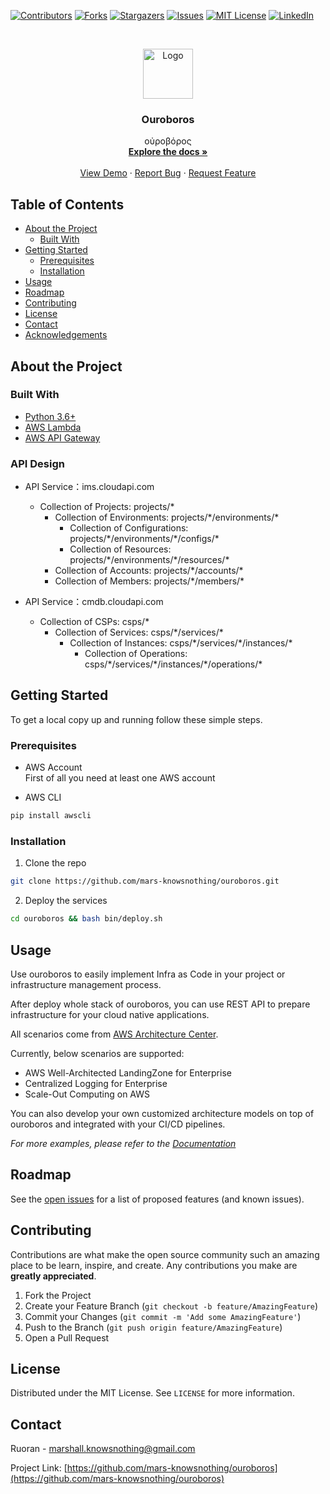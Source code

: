 <!--
*** Thanks for checking out this README Template. If you have a suggestion that would
*** make this better, please fork the repo and create a pull request or simply open
*** an issue with the tag "enhancement".
*** Thanks again! Now go create something AMAZING! :D
***
***
***
*** To avoid retyping too much info. Do a search and replace for the following:
*** mars-knowsnothing, ouroboros, twitter_handle, email
-->





<!-- PROJECT SHIELDS -->
<!--
*** I'm using markdown "reference style" links for readability.
*** Reference links are enclosed in brackets [ ] instead of parentheses ( ).
*** See the bottom of this document for the declaration of the reference variables
*** for contributors-url, forks-url, etc. This is an optional, concise syntax you may use.
*** https://www.markdownguide.org/basic-syntax/#reference-style-links
-->
[![Contributors][contributors-shield]][contributors-url]
[![Forks][forks-shield]][forks-url]
[![Stargazers][stars-shield]][stars-url]
[![Issues][issues-shield]][issues-url]
[![MIT License][license-shield]][license-url]
[![LinkedIn][linkedin-shield]][linkedin-url]



<!-- PROJECT LOGO -->
<br />
<p align="center">
  <a href="https://github.com/mars-knowsnothing/ouroboros">
    <img src="https://banner2.cleanpng.com/20180607/sar/kisspng-ouroboros-ghostmasters-snake-jrmungandr-dragon-golden-snake-5b19e33d2d57b5.7796161215284232291857.jpg" alt="Logo" width="80" height="80">
  </a>

  <h3 align="center">Ouroboros</h3>

  <p align="center">
    οὐροβόρος
    <br />
    <a href="https://github.com/mars-knowsnothing/ouroboros"><strong>Explore the docs »</strong></a>
    <br />
    <br />
    <a href="https://github.com/mars-knowsnothing/ouroboros">View Demo</a>
    ·
    <a href="https://github.com/mars-knowsnothing/ouroboros/issues">Report Bug</a>
    ·
    <a href="https://github.com/mars-knowsnothing/ouroboros/issues">Request Feature</a>
  </p>
</p>



<!-- TABLE OF CONTENTS -->
## Table of Contents

* [About the Project](#about-the-project)
  * [Built With](#built-with)
* [Getting Started](#getting-started)
  * [Prerequisites](#prerequisites)
  * [Installation](#installation)
* [Usage](#usage)
* [Roadmap](#roadmap)
* [Contributing](#contributing)
* [License](#license)
* [Contact](#contact)
* [Acknowledgements](#acknowledgements)



<!-- ABOUT THE PROJECT -->
## About the Project



### Built With

* [Python 3.6+]()
* [AWS Lambda]()
* [AWS API Gateway]()

### API Design
* API Service：ims.cloudapi.com
    * Collection of Projects: projects/\*
        * Collection of Environments: projects/\*/environments/\*
            * Collection of Configurations: projects/\*/environments/\*/configs/\*
            * Collection of Resources: projects/\*/environments/\*/resources/\*
        * Collection of Accounts: projects/\*/accounts/\*
        * Collection of Members: projects/\*/members/\*

* API Service：cmdb.cloudapi.com
    * Collection of CSPs: csps/\*
        * Collection of Services: csps/\*/services/\*
            * Collection of Instances: csps/\*/services/\*/instances/\*
                * Collection of Operations: csps/\*/services/\*/instances/\*/operations/\*
<!-- GETTING STARTED -->
## Getting Started

To get a local copy up and running follow these simple steps.

### Prerequisites

* AWS Account    
First of all you need at least one AWS account

* AWS CLI 
```sh
pip install awscli
```

### Installation

1. Clone the repo
```sh
git clone https://github.com/mars-knowsnothing/ouroboros.git
```
2. Deploy the services
```sh
cd ouroboros && bash bin/deploy.sh
```



<!-- USAGE EXAMPLES -->
## Usage

Use ouroboros to easily implement Infra as Code in your project or infrastructure management process. 

After deploy whole stack of ouroboros, you can use REST API to prepare infrastructure for your cloud native applications.

All scenarios come from [AWS Architecture Center](https://aws.amazon.com/architecture/).

Currently, below scenarios are supported:
* AWS Well-Architected LandingZone for Enterprise
* Centralized Logging for Enterprise
* Scale-Out Computing on AWS    

You can also develop your own customized architecture models on top of ouroboros and integrated with your CI/CD pipelines.

_For more examples, please refer to the [Documentation](https://example.com)_



<!-- ROADMAP -->
## Roadmap

See the [open issues](https://github.com/mars-knowsnothing/ouroboros/issues) for a list of proposed features (and known issues).



<!-- CONTRIBUTING -->
## Contributing

Contributions are what make the open source community such an amazing place to be learn, inspire, and create. Any contributions you make are **greatly appreciated**.

1. Fork the Project
2. Create your Feature Branch (`git checkout -b feature/AmazingFeature`)
3. Commit your Changes (`git commit -m 'Add some AmazingFeature'`)
4. Push to the Branch (`git push origin feature/AmazingFeature`)
5. Open a Pull Request



<!-- LICENSE -->
## License

Distributed under the MIT License. See `LICENSE` for more information.



<!-- CONTACT -->
## Contact

Ruoran - marshall.knowsnothing@gmail.com

Project Link: [https://github.com/mars-knowsnothing/ouroboros](https://github.com/mars-knowsnothing/ouroboros)



<!-- ACKNOWLEDGEMENTS -->
<!-- ## Acknowledgements

* []()
* []()
* []() -->





<!-- MARKDOWN LINKS & IMAGES -->
<!-- https://www.markdownguide.org/basic-syntax/#reference-style-links -->
[contributors-shield]: https://img.shields.io/github/contributors/mars-knowsnothing/repo.svg?style=flat-square
[contributors-url]: https://github.com/mars-knowsnothing/ouroboros/graphs/contributors
[forks-shield]: https://img.shields.io/github/forks/mars-knowsnothing/repo.svg?style=flat-square
[forks-url]: https://github.com/mars-knowsnothing/ouroboros/network/members
[stars-shield]: https://img.shields.io/github/stars/mars-knowsnothing/repo.svg?style=flat-square
[stars-url]: https://github.com/mars-knowsnothing/ouroboros/stargazers
[issues-shield]: https://img.shields.io/github/issues/mars-knowsnothing/repo.svg?style=flat-square
[issues-url]: https://github.com/mars-knowsnothing/ouroboros/issues
[license-shield]: https://img.shields.io/github/license/mars-knowsnothing/repo.svg?style=flat-square
[license-url]: https://github.com/mars-knowsnothing/ouroboros/blob/master/LICENSE
[linkedin-shield]: https://img.shields.io/badge/-LinkedIn-black.svg?style=flat-square&logo=linkedin&colorB=555
[linkedin-url]: https://linkedin.com/in/mars-knowsnothing
[product-screenshot]: images/screenshot.png
